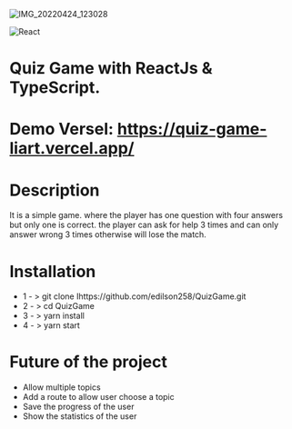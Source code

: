 ![IMG_20220424_123028](https://user-images.githubusercontent.com/101186072/164972232-3e71be81-f14f-4b1e-9704-7616a88c6a79.jpg)


![React](https://img.shields.io/badge/react-%2320232a.svg?style=for-the-badge&logo=react&logoColor=%2361DAFB)

# Quiz Game with ReactJs & TypeScript.
# Demo Versel: https://quiz-game-liart.vercel.app/

# Description

It is a simple game. where the player has one question with four answers but only one is correct. the player can ask for help 3 times and can only answer wrong 3 times otherwise will lose the match.

# Installation

* 1 - > git clone Ihttps://github.com/edilson258/QuizGame.git
* 2 - > cd QuizGame
* 3 - > yarn install
* 4 - > yarn start

# Future of the project

* Allow multiple topics 
* Add a route to allow user choose a topic
* Save the progress of the user
* Show the statistics of the user
